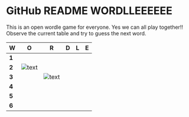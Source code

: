 # GitHub README WORDLLEEEEEE

This is an open wordle game for everyone. Yes we can all play together!!
Observe the current table and try to guess the next word.

<!-- BEGIN BOARD -->
| W | O | R | D | L | E |
|---|:-:|:-:|:-:|:-:|:-:|
| **1** |  |  |  |  |   |   |  
| **2** | ![text](https://via.placeholder.com/150/538d4e/f?text=A)  |   |   |   |   |
| **3** |   | ![text](https://via.placeholder.com/150//f?text=+)  |   |   |   |
| **4** |   |   |   |   |   |
| **5** |   |   |   |   |   |
| **6** |   |   |   |   |   |
<!-- END BOARD -->
